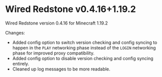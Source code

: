 # Wired Redstone v0.4.16+1.19.2

Wired Redstone version 0.4.16 for Minecraft 1.19.2

Changes:

* Added config option to switch version checking and config syncing to happen in the `PLAY` networking phase instead of
  the `LOGIN` networking phase for improved proxy compatibility.
* Added config option to disable version checking and config syncing entirely.
* Cleaned up log messages to be more readable.
